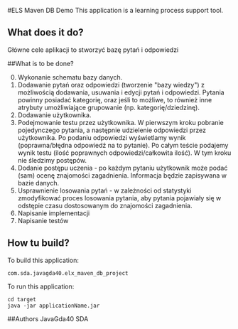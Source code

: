 #ELS Maven DB Demo
This application is a learning process support tool.

## What does it do?
Główne cele aplikacji to stworzyć bazę pytań i odpowiedzi




##What is to be done?

0. Wykonanie schematu bazy danych.
1. Dodawanie pytań oraz odpowiedzi (tworzenie "bazy wiedzy") z możliwością dodawania, usuwania i edycji pytań i odpowiedzi. Pytania powinny posiadać kategorię, oraz jeśli to możliwe, to również inne atrybuty umożliwiające grupowanie (np. kategorię/dziedzinę).
2. Dodawanie użytkownika.
3. Podejmowanie testu przez użytkownika. W pierwszym kroku pobranie pojedynczego pytania, a następnie udzielenie odpowiedzi przez użytkownika. Po podaniu odpowiedzi wyświetlamy wynik (poprawna/błędna odpowiedź na to pytanie). Po całym teście podajemy wynik testu (ilość poprawnych odpowiedzi/całkowita ilość). W tym kroku nie śledzimy postępów.
4. Dodanie postępu uczenia - po każdym pytaniu użytkownik może podać (sam) ocenę znajomości zagadnienia. Informacja będzie zapisywana w bazie danych.
5. Usprawnienie losowania pytań - w zależności od statystyki zmodyfikować proces losowania pytania, aby pytania pojawiały się w odstępie czasu dostosowanym do znajomości zagadnienia.
6. Napisanie implementacji
7. Napisanie testów

## How tu build?
To build this application:
```
com.sda.javagda40.elx_maven_db_project
```
To run this application:
```
cd target
java -jar applicationName.jar
```

##Authors
JavaGda40 SDA
